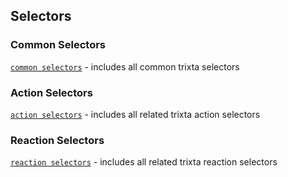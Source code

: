 ## Selectors
### Common Selectors
[`common selectors`](https://github.com/trixtateam/trixtaJS/blob/master/src/React/selectors/common.js)  - includes all common trixta selectors

### Action Selectors
[`action selectors`](https://github.com/trixtateam/trixtaJS/blob/master/src/React/selectors/trixtaActions.js)  - includes all related trixta action selectors

### Reaction Selectors
[`reaction selectors`](https://github.com/trixtateam/trixtaJS/blob/master/src/React/selectors/trixtaReactions.js)  - includes all related trixta reaction selectors
